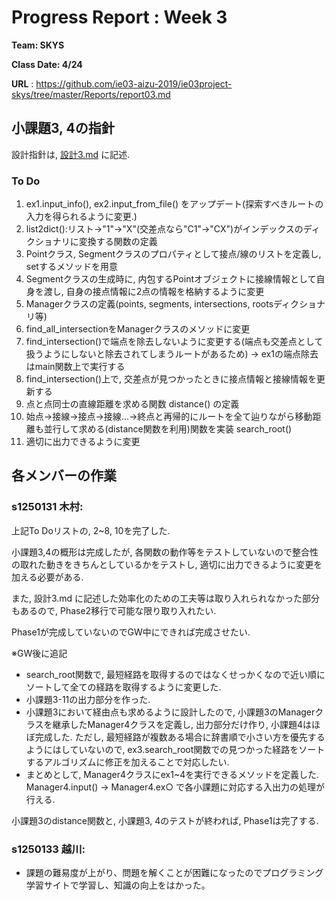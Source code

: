 # Progress Report : Week 3

**Team: SKYS**

**Class Date: 4/24**

**URL** : https://github.com/ie03-aizu-2019/ie03project-skys/tree/master/Reports/report03.md


## 小課題3, 4の指針

設計指針は, [設計3.md](https://github.com/ie03-aizu-2019/ie03project-skys/tree/master/Phase1/設計3.md) に記述.

### To Do

1. ex1.input_info(), ex2.input_from_file() をアップデート(探索すべきルートの入力を得られるように変更.)
2. list2dict():リスト->"1"->"X"(交差点なら"C1"->"CX")がインデックスのディクショナリに変換する関数の定義
3. Pointクラス, Segmentクラスのプロパティとして接点/線のリストを定義し, setするメソッドを用意
4. Segmentクラスの生成時に, 内包するPointオブジェクトに接線情報として自身を渡し, 自身の接点情報に2点の情報を格納するように変更
5. Managerクラスの定義(points, segments, intersections, rootsディクショナリ等)
6. find_all_intersectionをManagerクラスのメソッドに変更
7. find_intersection()で端点を除去しないように変更する(端点も交差点として扱うようにしないと除去されてしまうルートがあるため) -> ex1の端点除去はmain関数上で実行する
8. find_intersection()上で, 交差点が見つかったときに接点情報と接線情報を更新する
9. 点と点同士の直線距離を求める関数 distance() の定義
10. 始点→接線→接点→接線...->終点と再帰的にルートを全て辿りながら移動距離も並行して求める(distance関数を利用)関数を実装 search_root()
11. 適切に出力できるように変更

## 各メンバーの作業

### s1250131 木村:

上記To Doリストの, 2~8, 10を完了した.

小課題3,4の概形は完成したが, 各関数の動作等をテストしていないので整合性の取れた動きをきちんとしているかをテストし, 適切に出力できるように変更を加える必要がある.

また, 設計3.md に記述した効率化のための工夫等は取り入れられなかった部分もあるので, Phase2移行で可能な限り取り入れたい.

Phase1が完成していないのでGW中にできれば完成させたい.

※GW後に追記
- search_root関数で, 最短経路を取得するのではなくせっかくなので近い順にソートして全ての経路を取得するように変更した.
- 小課題3-11の出力部分を作った.
- 小課題3において経由点も求めるように設計したので, 小課題3のManagerクラスを継承したManager4クラスを定義し, 出力部分だけ作り, 小課題4はほぼ完成した. ただし, 最短経路が複数ある場合に辞書順で小さい方を優先するようにはしていないので, ex3.search_root関数での見つかった経路をソートするアルゴリズムに修正を加えることで対応したい.
- まとめとして, Manager4クラスにex1~4を実行できるメソッドを定義した. Manager4.input() -> Manager4.ex○ で各小課題に対応する入出力の処理が行える.

小課題3のdistance関数と, 小課題3, 4のテストが終われば, Phase1は完了する.


### s1250133 越川:

- 課題の難易度が上がり、問題を解くことが困難になったのでプログラミング学習サイトで学習し、知識の向上をはかった。
